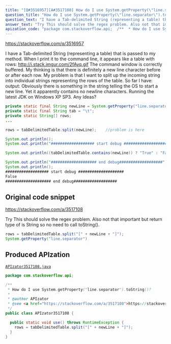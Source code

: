 ```yaml
---
title: "[Q#3516957][A#3517108] How do I use System.getProperty(\"line.separator\").toString()?"
question_title: "How do I use System.getProperty(\"line.separator\").toString()?"
question_text: "I have a Tab-delimited String (representing a table) that is passed to my method. When I print it to the command line, it appears like a table with rows: http://i.stack.imgur.com/2fAyq.gif The command window is correctly buffered. My thinking is that there is definitely a new line character before or after each row. My problem is that I want to split up the incoming string into individual strings representing the rows of the table. So far I have: output: Obviously there is something in the string telling the OS to start a new line. Yet it apparently contains no newline characters. Running the latest JDK on Windows XP SP3. Any Ideas?"
answer_text: "Try This should solve the regex problem. Also not that important but return type of is String so no need to call toString()."
apization_code: "package com.stackoverflow.api;  /**  * How do I use System.getProperty(\"line.separator\").toString()?  *  * @author APIzator  * @see <a href=\"https://stackoverflow.com/a/3517108\">https://stackoverflow.com/a/3517108</a>  */ public class APIzator3517108 {    public static void use() throws RuntimeException {     rows = tabDelimitedTable.split(\"[\" + newLine + \"]\");   } }"
---
```


https://stackoverflow.com/q/3516957

I have a Tab-delimited String (representing a table) that is passed to my method. When I print it to the command line, it appears like a table with rows:
http://i.stack.imgur.com/2fAyq.gif
The command window is correctly buffered. My thinking is that there is definitely a new line character before or after each row.
My problem is that I want to split up the incoming string into individual strings representing the rows of the table. So far I have:
output:
Obviously there is something in the string telling the OS to start a new line. Yet it apparently contains no newline characters.
Running the latest JDK on Windows XP SP3.
Any Ideas?


```java
private static final String newLine = System.getProperty("line.separator").toString();
private static final String tab = "\t";
private static String[] rows;
...

rows = tabDelimitedTable.split(newLine);    //problem is here

System.out.println();
System.out.println("################### start debug ####################");

System.out.println((tabDelimitedTable.contains(newLine)) ? "True" : "False");

System.out.println("#################### end debug###################");
System.out.println();
################### start debug ####################
False
#################### end debug###################
```


## Original code snippet

https://stackoverflow.com/a/3517108

Try
This should solve the regex problem.
Also not that important but return type of
is String so no need to call toString().

```java
rows = tabDelimitedTable.split("[" + newLine + "]");
System.getProperty("line.separator")
```

## Produced APIzation

[`APIzator3517108.java`](https://github.com/pasqualesalza/apization-temp-data/raw/master/apizations/java/APIzator3517108.java)

```java
package com.stackoverflow.api;

/**
 * How do I use System.getProperty("line.separator").toString()?
 *
 * @author APIzator
 * @see <a href="https://stackoverflow.com/a/3517108">https://stackoverflow.com/a/3517108</a>
 */
public class APIzator3517108 {

  public static void use() throws RuntimeException {
    rows = tabDelimitedTable.split("[" + newLine + "]");
  }
}

```